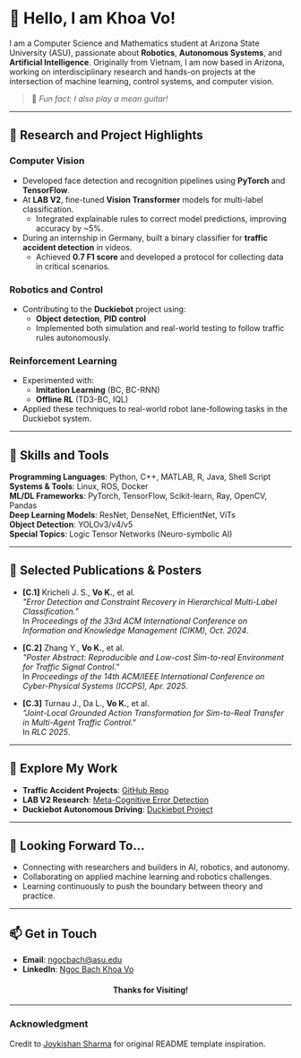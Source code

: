 # 👋 Hello, I am Khoa Vo!

I am a Computer Science and Mathematics student at Arizona State University (ASU), passionate about **Robotics**, **Autonomous Systems**, and **Artificial Intelligence**. Originally from Vietnam, I am now based in Arizona, working on interdisciplinary research and hands-on projects at the intersection of machine learning, control systems, and computer vision.

> 🎸 *Fun fact: I also play a mean guitar!*

---

## 🔬 Research and Project Highlights

### **Computer Vision**
- Developed face detection and recognition pipelines using **PyTorch** and **TensorFlow**.
- At **LAB V2**, fine-tuned **Vision Transformer** models for multi-label classification.
  - Integrated explainable rules to correct model predictions, improving accuracy by ~5%.
- During an internship in Germany, built a binary classifier for **traffic accident detection** in videos.
  - Achieved **0.7 F1 score** and developed a protocol for collecting data in critical scenarios.

### **Robotics and Control**
- Contributing to the **Duckiebot** project using:
  - **Object detection**, **PID control**
  - Implemented both simulation and real-world testing to follow traffic rules autonomously.

### **Reinforcement Learning**
- Experimented with:
  - **Imitation Learning** (BC, BC-RNN)
  - **Offline RL** (TD3-BC, IQL)
- Applied these techniques to real-world robot lane-following tasks in the Duckiebot system.

---

## 🧠 Skills and Tools

**Programming Languages**: Python, C++, MATLAB, R, Java, Shell Script  
**Systems & Tools**: Linux, ROS, Docker  
**ML/DL Frameworks**: PyTorch, TensorFlow, Scikit-learn, Ray, OpenCV, Pandas  
**Deep Learning Models**: ResNet, DenseNet, EfficientNet, ViTs  
**Object Detection**: YOLOv3/v4/v5  
**Special Topics**: Logic Tensor Networks (Neuro-symbolic AI)

---

## 📂 Selected Publications & Posters

- **[C.1]** Kricheli J. S., **Vo K.**, et al.  
  _"Error Detection and Constraint Recovery in Hierarchical Multi-Label Classification."_  
  In *Proceedings of the 33rd ACM International Conference on Information and Knowledge Management (CIKM), Oct. 2024*.

- **[C.2]** Zhang Y., **Vo K.**, et al.  
  _"Poster Abstract: Reproducible and Low-cost Sim-to-real Environment for Traffic Signal Control."_  
  In *Proceedings of the 14th ACM/IEEE International Conference on Cyber-Physical Systems (ICCPS), Apr. 2025*.

- **[C.3]** Turnau J., Da L., **Vo K.**, et al.  
  _"Joint-Local Grounded Action Transformation for Sim-to-Real Transfer in Multi-Agent Traffic Control."_  
  In *RLC 2025*.  

---

## 🔗 Explore My Work

- **Traffic Accident Projects**: [GitHub Repo]([https://github.com/Chickeninvader/machine_learning_project](https://github.com/Chickeninvader/DAAD-RISE-Germany))  
- **LAB V2 Research**: [Meta-Cognitive Error Detection](https://github.com/lab-v2/metacognitive_error_detection_and_correction_v2)  
- **Duckiebot Autonomous Driving**: [Duckiebot Project](https://github.com/Chickeninvader/duckiebot_project)

---

## 🤝 Looking Forward To...

- Connecting with researchers and builders in AI, robotics, and autonomy.
- Collaborating on applied machine learning and robotics challenges.
- Learning continuously to push the boundary between theory and practice.

---

## 📫 Get in Touch

- **Email**: ngocbach@asu.edu  
- **LinkedIn**: [Ngoc Bach Khoa Vo](https://www.linkedin.com/in/ngoc-bach-khoa-vo-963a84256/)

<h4 align="center">Thanks for Visiting!</h4>

---

### Acknowledgment

Credit to [Joykishan Sharma](https://github.com/JoykishanSharma) for original README template inspiration.
